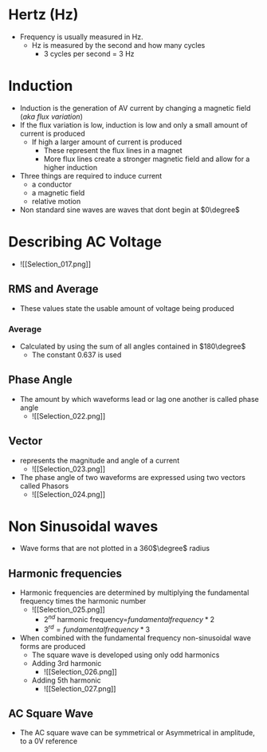 # Hertz (Hz)
- Frequency is usually measured in Hz. 
	- Hz is measured by the second and how many cycles
		- 3 cycles per second = 3 Hz

# Induction
- Induction is the generation of AV current by changing a magnetic field (*aka flux variation*)
- If the flux variation is low, induction is low and only a small amount of current is produced 
	- If high a larger amount of current is produced
		- These represent the flux lines in a magnet
		- More flux lines create a stronger magnetic field and allow for a higher induction
- Three things are required to induce current
	- a conductor
	- a magnetic field
	- relative motion
- Non standard sine waves are waves that dont begin at $0\degree$ 

# Describing AC Voltage
- ![[Selection_017.png]]
## RMS and Average
- These values state the usable amount of voltage being produced

### Average

-  Calculated by using the sum of all angles contained in $180\degree$ 
	- The constant $0.637$ is used

## Phase Angle
- The amount by which waveforms lead or lag one another is called phase angle
	- ![[Selection_022.png]]

## Vector
- represents the magnitude and angle of a current
	- ![[Selection_023.png]]
- The phase angle of two waveforms are expressed using two vectors called Phasors
	- ![[Selection_024.png]]

# Non Sinusoidal waves
- Wave forms that are not plotted in a 360$\degree$ radius

## Harmonic frequencies 
- Harmonic frequencies are determined by multiplying the fundamental frequency times the harmonic number
	- ![[Selection_025.png]]
		- $2^{nd}$ harmonic frequency=$fundamental frequency *2$
		- $3^{rd} = fundamental frequency*3$
- When combined with the fundamental frequency non-sinusoidal wave forms are produced
	- The square wave is developed using only odd harmonics
	- Adding 3rd harmonic
		- ![[Selection_026.png]]
	- Adding 5th harmonic
		- ![[Selection_027.png]]
## AC Square Wave
- The AC square wave can be symmetrical or Asymmetrical in amplitude, to a 0V reference